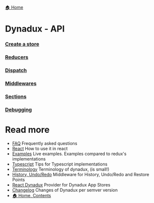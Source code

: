 [🏠 Home](../README.md)

# Dynadux - API

### [Create a store](./API-CreateStore.md)
### [Reducers](./API-Reducers.md)
### [Dispatch](./API-Dispatch.md)
### [Middlewares](./API-Middlewares.md)
### [Sections](./API-Sections.md)
### [Debugging](./API-Debugging.md)

# Read more 

- [FAQ](./FAQ.md) Frequently asked questions
- [React](./React.md) How to use it in react
- [Examples](./Examples.md) Live examples. Examples compared to redux's implementations
- [Typescript](./doc/Typescript.md) Tips for Typescript implementations
- [Terminology](./Terminology.md) Terminology of dynadux, (is small!)
- [History, Undo/Redo](https://github.com/aneldev/dynadux-history-middleware) Middleware for History, Undo/Redo and Restore Points
- [React Dynadux](https://github.com/aneldev/react-dynadux) Provider for Dynadux App Stores
- [Changelog](./Changelog.md) Changes of Dynadux per semver version
- [🏠 Home, Contents](../README.md#table-of-contents)
